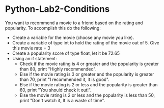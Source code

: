 # Python-Lab2-Conditions

You want to recommend a movie to a friend based on the rating and popularity. To accomplish this do the following:

* Create a variable for the movie (choose any movie you like).
* Create a variable of type int to hold the rating of the movie out of 5. Give this movie rate = 3
* Create a popularity score of type float, let it be 72.65
* Using an if statement:
  * Check if the movie rating is 4 or greater and the popularity is greater than 80,      print "Highly recommended".
  * Else if the movie rating is 3 or greater and the popularity is greater than 70, print "I recommended it, It is good".
  * Else if the movie rating is 2 or less and the popularity is greater than 60, print "You should check it out!".
  * Else the movie rating is 2 or less and the popularity is less than 50, print "Don't watch it, It is a waste of time".
